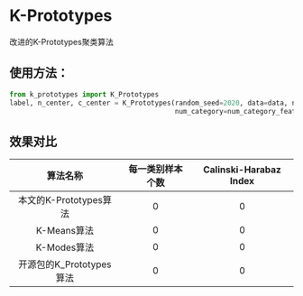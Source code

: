 # K-Prototypes
改进的K-Prototypes聚类算法
## 使用方法：
```python
from k_prototypes import K_Prototypes
label, n_center, c_center = K_Prototypes(random_seed=2020, data=data, num_numerical=num_numerical_features,
                                         num_category=num_category_features, max_iters=10, mode=3, n=N)
```
## 效果对比
| 算法名称 | 每一类别样本个数 | Calinski-Harabaz Index |
|:---:|:---:|:---:|
| 本文的K-Prototypes算法 | 0 | 0 |
| K-Means算法 | 0 | 0 |
| K-Modes算法 | 0 | 0 |
| 开源包的K_Prototypes算法 | 0 | 0 |
